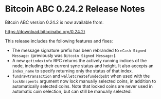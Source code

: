 # Bitcoin ABC 0.24.2 Release Notes

Bitcoin ABC version 0.24.2 is now available from:

  <https://download.bitcoinabc.org/0.24.2/>

This release includes the following features and fixes:
 - The message signature prefix has been rebranded to `eCash Signed Message:`
   (previously was `Bitcoin Signed Message:`).
 - A new `getindexinfo` RPC returns the actively running indices of the node,
   including their current sync status and height. It also accepts an `index_name`
   to specify returning only the status of that index.
 - `fundrawtransaction` and `walletcreatefundedpsbt` when used with the `lockUnspents`
   argument now lock manually selected coins, in addition to automatically selected
   coins. Note that locked coins are never used in automatic coin selection, but
   can still be manually selected.
